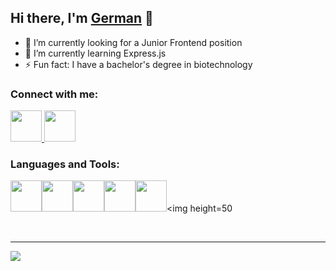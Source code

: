 ## Hi there, I'm <a href='https://github.com/orjive5'>German</a> 👋

- 🔭 I’m currently looking for a Junior Frontend position
- 🌱 I’m currently learning Express.js
- ⚡ Fun fact: I have a bachelor's degree in biotechnology

### Connect with me:

<a href="https://www.linkedin.com/in/german-dojcinovic-74436b241">
    <img height="50" src="https://cdn2.iconfinder.com/data/icons/social-icon-3/512/social_style_3_in-306.png"/>
</a>
<a href="https://www.instagram.com/germandojcinovic/?hl=en">
    <img height="50" src="https://cdn2.iconfinder.com/data/icons/social-icons-33/128/Instagram-512.png"/>
</a>

### Languages and Tools:

<img height=50 src="https://cdn.jsdelivr.net/gh/devicons/devicon/icons/html5/html5-original.svg" /><img height=50 src="https://cdn.jsdelivr.net/gh/devicons/devicon/icons/css3/css3-original.svg" /><img height=50 src="https://cdn.jsdelivr.net/gh/devicons/devicon/icons/javascript/javascript-original.svg" /><img height=50 src="https://cdn.jsdelivr.net/gh/devicons/devicon/icons/react/react-original.svg" /><img height=50 src="https://cdn.jsdelivr.net/gh/devicons/devicon/icons/firebase/firebase-plain.svg" /><img  height=50 

<br />

---

<img src="https://github-readme-stats.vercel.app/api/top-langs?username=orjive5&layout=compact"/>

